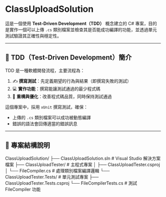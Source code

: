 # ClassUploadSolution

這是一個使用 **Test-Driven Development（TDD）** 概念建立的 C# 專案，目的是實作一個可以上傳 `.cs` 類別檔案並檢查其是否能成功編譯的功能，並透過單元測試驗證其正確性與穩定性。

---

## 🧪 TDD（Test-Driven Development）簡介

TDD 是一種軟體開發流程，主要流程為：

1. ✍️ **撰寫測試**：先定義期望的行為與結果（即撰寫失敗的測試）
2. 💻 **實作功能**：撰寫能讓測試通過的最少程式碼
3. 🔧 **重構與優化**：改善程式碼品質，同時保持測試通過

這個專案中，採用 `xUnit` 撰寫測試，確保：
- 上傳的 `.cs` 類別檔案可以成功被動態編譯
- 錯誤的語法會回傳適當的錯誤訊息

---

## 📁 專案結構說明
ClassUploadSolution/ 
├── ClassUploadSolution.sln # Visual Studio 解決方案檔案 
├── ClassUploadTester/ # 主程式專案 │ 
├── ClassUploadTester.csproj 
│ └── FileCompiler.cs # 處理類別檔案編譯邏輯 
└── ClassUploadTester.Tests/ # 單元測試專案 
├── ClassUploadTester.Tests.csproj 
└── FileCompilerTests.cs # 測試 FileCompiler 功能

